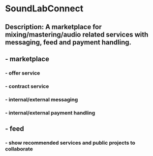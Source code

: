 # SoundLabConnect 
## Description: A marketplace for mixing/mastering/audio related services with messaging, feed and payment handling.

##	- marketplace
###		- offer service
###		- contract service
###		- internal/external messaging
###		- internal/external payment handling

##	- feed
###		- show recommended services and public projects to collaborate
